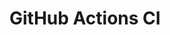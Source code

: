 # GitHub Actions CI























































































































































































































































































































































































































































































































































































































































































































































































































































































































































































































































































































































































































































































































































































































































































































































































































































































































































































































































































































































































































































































































































































































































































































































































































































































































































































































































































































































































































































































































































































































































